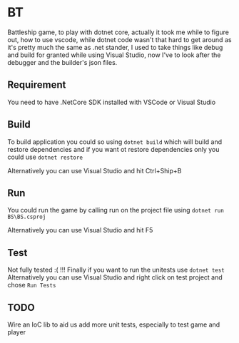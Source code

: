 # BT
Battleship game, to play with dotnet core, actually it took me while to figure out, how to use vscode, while dotnet code wasn't that hard to get around as it's pretty much the same as .net stander, I used to take things like debug and build for granted while using Visual Studio, now I've to look after the debugger and the builder's json files. 


## Requirement 
You need to have .NetCore SDK installed with VSCode or Visual Studio 

## Build
To build application you could so using `dotnet build`  which will build and restore dependencies and if you want ot restore dependencies only you could use `dotnet restore` 

Alternatively you can use Visual Studio and hit Ctrl+Ship+B

## Run 
You could run the game by calling run on the project file using `dotnet run BS\BS.csproj`

Alternatively you can use Visual Studio and hit F5

## Test
Not fully tested :( !!!
Finally if you want to run the unitests use `dotnet test`
Alternatively you can use Visual Studio and right click on test project and chose `Run Tests`



## TODO
Wire an IoC lib to aid us add more unit tests, especially to test game and player
